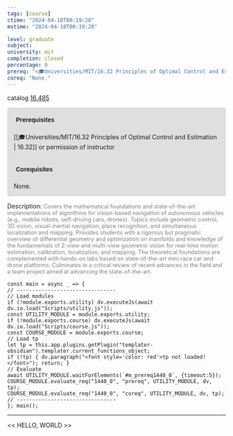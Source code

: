 ```yaml
---
tags: [course]
ctime: "2024-04-18T00:19:28"
mstime: "2024-04-18T00:19:28"

level: graduate
subject: 
university: mit
completion: closed
percentage: 0
prereq: "<🎓Universities/MIT/16.32 Principles of Optimal Control and Estimation> or permission of instructor"
coreq: "None."
---
```


catalog [16.485](http://student.mit.edu/catalog/m16a.html#16.485)

<span style="display: block; padding: 15px; background-color: rgb(100, 100, 100, 0.2);"><font id="m_prereq1440_0" style="display: block; font-family: Arial, sans-serif; font-weight: bold; padding: 5px">Prerequisites</font><br><span id="prereq1440_0">[[🎓Universities/MIT/16.32 Principles of Optimal Control and Estimation | 16.32]] or permission of instructor</span></span>
<span style="display: block; padding: 15px; background-color: rgb(100, 100, 100, 0.2);"><font id="m_coreq1440_0" style="display: block; font-family: Arial, sans-serif; font-weight: bold; padding: 5px">Corequisites</font><br><span id="coreq1440_0">None.</span></span>

<font style="">Description:</font>
<font style="color: grey; font-size: 0.8rem;">Covers the mathematical foundations and state-of-the-art implementations of algorithms for vision-based navigation of autonomous vehicles (e.g., mobile robots, self-driving cars, drones). Topics include geometric control, 3D vision, visual-inertial navigation, place recognition, and simultaneous localization and mapping. Provides students with a rigorous but pragmatic overview of differential geometry and optimization on manifolds and knowledge of the fundamentals of 2-view and multi-view geometric vision for real-time motion estimation, calibration, localization, and mapping. The theoretical foundations are complemented with hands-on labs based on state-of-the-art mini race car and drone platforms. Culminates in a critical review of recent advances in the field and a team project aimed at advancing the state-of-the-art.</font>

```dataviewjs
const main = async _ => {
// --------------------------------
// Load modules
if (!module.exports.utility) dv.executeJs(await dv.io.load("Scripts/utility.js"));
const UTILITY_MODULE = module.exports.utility;
if (!module.exports.course) dv.executeJs(await dv.io.load("Scripts/course.js"));
const COURSE_MODULE = module.exports.course;
// Load tp
let tp = this.app.plugins.getPlugin("templater-obsidian").templater.current_functions_object;
if (!tp) { dv.paragraph("<font style='color: red'>tp not loaded!</font>"); return; }
// Evaluate
await UTILITY_MODULE.waitForElements(`#m_prereq1440_0`, {timeout:5});
COURSE_MODULE.evaluate_req("1440_0", "prereq", UTILITY_MODULE, dv, tp);
COURSE_MODULE.evaluate_req("1440_0", "coreq", UTILITY_MODULE, dv, tp);
// --------------------------------
}; main();
```

---

<< HELLO, WORLD >>
